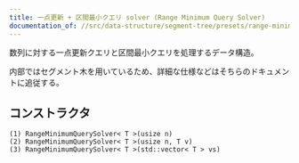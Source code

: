 ```yaml
---
title: 一点更新 + 区間最小クエリ solver (Range Minimum Query Solver)
documentation_of: //src/data-structure/segment-tree/presets/range-minimum-query-solver.hpp
---
```


数列に対する一点更新クエリと区間最小クエリを処理するデータ構造。

内部ではセグメント木を用いているため、詳細な仕様などはそちらのドキュメントに追従する。

## コンストラクタ
```
(1) RangeMinimumQuerySolver< T >(usize n)
(2) RangeMinimumQuerySolver< T >(usize n, T v)
(3) RangeMinimumQuerySolver< T >(std::vector< T > vs)
```
